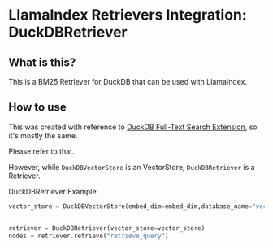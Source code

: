 # LlamaIndex Retrievers Integration: DuckDBRetriever

## What is this?

This is a BM25 Retriever for DuckDB that can be used with LlamaIndex.

## How to use

This was created with reference to [DuckDB Full-Text Search Extension](https://duckdb.org/docs/extensions/full_text_search), so it's mostly the same.

Please refer to that.

However, while `DuckDBVectorStore` is an VectorStore, `DuckDBRetriever` is a Retriever.

DuckDBRetriever Example:

```python
vector_store = DuckDBVectorStore(embed_dim=embed_dim,database_name="vector.db",persist_dir="duckdb")


retriever = DuckDBRetriever(vector_store=vector_store)
nodes = retriever.retrieve("retrieve_query")
```
